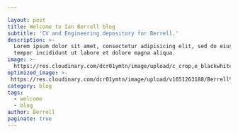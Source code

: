 ```yaml
---

layout: post
title: Welcome to Ian Berrell blog
subtitle: 'CV and Engineering depository for Berrell.'
description: >-
  Lorem ipsum dolor sit amet, consectetur adipisicing elit, sed do eiusmod
  tempor incididunt ut labore et dolore magna aliqua.
image: >-
  https://res.cloudinary.com/dcr01ymtn/image/upload/c_crop,e_blackwhite,h_1144,r_0/v1651263188/Berrell%20blog/engineer_001_ayudi8.jpg
optimized_image: >-
 https://res.cloudinary.com/dcr01ymtn/image/upload/v1651263188/Berrell%20blog/engineer_001_ayudi8.jpg
category: blog
tags:
  - welcome
  - blog
author: Berrell
paginate: true
---
```

